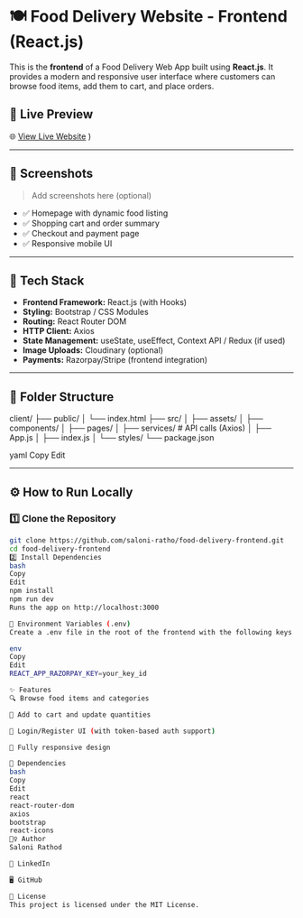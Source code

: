 # 🍽️ Food Delivery Website - Frontend (React.js)

This is the **frontend** of a Food Delivery Web App built using **React.js**. It provides a modern and responsive user interface where customers can browse food items, add them to cart, and place orders. 

## 🔗 Live Preview

🌐 [View Live Website](food-del-omega-pearl.vercel.app)
)

---

## 📸 Screenshots

> Add screenshots here (optional)

- ✅ Homepage with dynamic food listing
- ✅ Shopping cart and order summary
- ✅ Checkout and payment page
- ✅ Responsive mobile UI

---

## 🚀 Tech Stack

- **Frontend Framework:** React.js (with Hooks)
- **Styling:** Bootstrap / CSS Modules
- **Routing:** React Router DOM
- **HTTP Client:** Axios
- **State Management:** useState, useEffect, Context API / Redux (if used)
- **Image Uploads:** Cloudinary (optional)
- **Payments:** Razorpay/Stripe (frontend integration)

---

## 📁 Folder Structure

client/
├── public/
│ └── index.html
├── src/
│ ├── assets/
│ ├── components/
│ ├── pages/
│ ├── services/ # API calls (Axios)
│ ├── App.js
│ ├── index.js
│ └── styles/
└── package.json

yaml
Copy
Edit

---

## ⚙️ How to Run Locally

### 1️⃣ Clone the Repository

```bash
git clone https://github.com/saloni-ratho/food-delivery-frontend.git
cd food-delivery-frontend
2️⃣ Install Dependencies
bash
Copy
Edit
npm install
npm run dev
Runs the app on http://localhost:3000

🔐 Environment Variables (.env)
Create a .env file in the root of the frontend with the following keys (if needed):

env
Copy
Edit
REACT_APP_RAZORPAY_KEY=your_key_id

✨ Features
🔍 Browse food items and categories

🛒 Add to cart and update quantities

🔐 Login/Register UI (with token-based auth support)

📱 Fully responsive design

🔧 Dependencies
bash
Copy
Edit
react
react-router-dom
axios
bootstrap
react-icons
🙋‍♀️ Author
Saloni Rathod

💼 LinkedIn

🖥️ GitHub

📄 License
This project is licensed under the MIT License.






